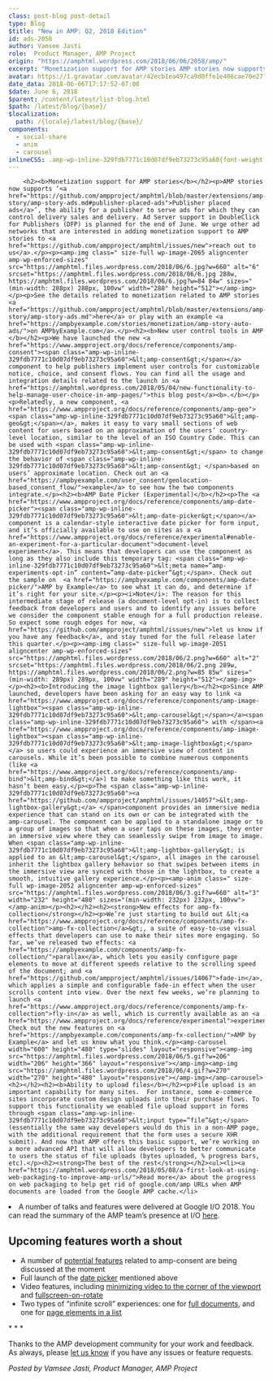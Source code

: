```yaml
---
class: post-blog post-detail
type: Blog
$title: "New in AMP: Q2, 2018 Edition"
id: ads-2058
author: Vamsee Jasti
role:  Product Manager, AMP Project
origin: "https://amphtml.wordpress.com/2018/06/06/2058/amp/"
excerpt: "Monetization support for AMP stories AMP stories now supports ‘Publisher placed ads’, the ability for a publisher to serve ads for which they can control delivery sales and delivery. Ad Server support in DoubleClick for Publishers (DFP) is planned for the end of June. We urge other ad networks that are interested in adding monetization [&#8230;]"
avatar: https://1.gravatar.com/avatar/42ecb1ea497ca9d0ffe1e406cae70e27?s=96&d=identicon&r=G
date_data: 2018-06-06T17:17:52-07:00
$date: June 6, 2018
$parent: /content/latest/list-blog.html
$path: /latest/blog/{base}/
$localization:
  path: /{locale}/latest/blog/{base}/
components:
  - social-share
  - anim
  - carousel
inlineCSS: .amp-wp-inline-329fdb7771c10d07df9eb73273c95a60{font-weight:400;}.amp-wp-inline-a6ec8840dd8107f0c4f9cbd7d00cece0{text-align:center;}
---
```


<div class="amp-wp-article-content">

		<h2><b>Monetization support for AMP stories</b></h2><p>AMP stories now supports ‘<a href="https://github.com/ampproject/amphtml/blob/master/extensions/amp-story/amp-story-ads.md#publisher-placed-ads">Publisher placed ads</a>’, the ability for a publisher to serve ads for which they can control delivery sales and delivery. Ad Server support in DoubleClick for Publishers (DFP) is planned for the end of June. We urge other ad networks that are interested in adding monetization support to AMP stories to <a href="https://github.com/ampproject/amphtml/issues/new">reach out to us</a>.</p><p><amp-img class=" size-full wp-image-2065 aligncenter amp-wp-enforced-sizes" src="https://amphtml.files.wordpress.com/2018/06/6.jpg?w=660" alt="6" srcset="https://amphtml.files.wordpress.com/2018/06/6.jpg 288w, https://amphtml.files.wordpress.com/2018/06/6.jpg?w=84 84w" sizes="(min-width: 288px) 288px, 100vw" width="288" height="512"></amp-img></p><p>See the details related to monetization related to AMP stories <a href="https://github.com/ampproject/amphtml/blob/master/extensions/amp-story/amp-story-ads.md">here</a> or play with an example <a href="https://ampbyexample.com/stories/monetization/amp-story-auto-ads/">on AMPbyExample.com</a>.</p><h2><b>New user control tools in AMP </b></h2><p>We have launched the new <a href="https://www.ampproject.org/docs/reference/components/amp-consent"><span class="amp-wp-inline-329fdb7771c10d07df9eb73273c95a60">&lt;amp-consent&gt;</span></a> component to help publishers implement user controls for customizable notice, choice, and consent flows. You can find all the usage and integration details related to the launch in <a href="https://amphtml.wordpress.com/2018/05/04/new-functionality-to-help-manage-user-choice-in-amp-pages/">this blog post</a><b>.</b></p><p>Relatedly, a new component, <a href="https://www.ampproject.org/docs/reference/components/amp-geo"><span class="amp-wp-inline-329fdb7771c10d07df9eb73273c95a60">&lt;amp-geo&gt;</span></a>, makes it easy to vary small sections of web content for users based on an approximation of the users’ country-level location, similar to the level of an ISO Country Code. This can be used with <span class="amp-wp-inline-329fdb7771c10d07df9eb73273c95a60">&lt;amp-consent&gt;</span> to change the behavior of <span class="amp-wp-inline-329fdb7771c10d07df9eb73273c95a60">&lt;amp-consent&gt; </span>based on users’ approximate location. Check out an <a href="https://ampbyexample.com/user_consent/geolocation-based_consent_flow/">example</a> to see how the two components integrate.</p><h2><b>AMP Date Picker (Experimental)</b></h2><p>The <a href="https://www.ampproject.org/docs/reference/components/amp-date-picker"><span class="amp-wp-inline-329fdb7771c10d07df9eb73273c95a60">&lt;amp-date-picker&gt;</span></a> component is a calendar-style interactive date picker for form input, and it’s officially available to use on sites as a <a href="https://www.ampproject.org/docs/reference/experimental#enable-an-experiment-for-a-particular-document">document-level experiment</a>. This means that developers can use the component as long as they also include this temporary tag: <span class="amp-wp-inline-329fdb7771c10d07df9eb73273c95a60">&lt;meta name=”amp-experiments-opt-in” content=”amp-date-picker”&gt;</span>. Check out the sample on  <a href="https://ampbyexample.com/components/amp-date-picker/">AMP by Example</a> to see what it can do, and determine if it’s right for your site.</p><p><i>Note</i>: The reason for this intermediate stage of release (a document-level opt-in) is to collect feedback from developers and users and to identify any issues before we consider the component stable enough for a full production release. So expect some rough edges for now, <a href="https://github.com/ampproject/amphtml/issues/new">let us know if you have any feedback</a>, and stay tuned for the full release later this quarter.</p><p><amp-img class=" size-full wp-image-2051 aligncenter amp-wp-enforced-sizes" src="https://amphtml.files.wordpress.com/2018/06/2.png?w=660" alt="2" srcset="https://amphtml.files.wordpress.com/2018/06/2.png 289w, https://amphtml.files.wordpress.com/2018/06/2.png?w=85 85w" sizes="(min-width: 289px) 289px, 100vw" width="289" height="512"></amp-img></p><h2><b>Introducing the image lightbox gallery</b></h2><p>Since AMP launched, developers have been asking for an easy way to link <a href="https://www.ampproject.org/docs/reference/components/amp-image-lightbox"><span class="amp-wp-inline-329fdb7771c10d07df9eb73273c95a60">&lt;amp-carousel&gt;</span></a><span class="amp-wp-inline-329fdb7771c10d07df9eb73273c95a60"> with </span><a href="https://www.ampproject.org/docs/reference/components/amp-image-lightbox"><span class="amp-wp-inline-329fdb7771c10d07df9eb73273c95a60">&lt;amp-image-lightbox&gt;</span></a> so users could experience an immersive view of content in carousels. While it’s been possible to combine numerous components (like <a href="https://www.ampproject.org/docs/reference/components/amp-bind">&lt;amp-bind&gt;</a>) to make something like this work, it hasn’t been easy.</p><p>The <span class="amp-wp-inline-329fdb7771c10d07df9eb73273c95a60"><a href="https://github.com/ampproject/amphtml/issues/14057">&lt;amp-lightbox-gallery&gt;</a> </span>component provides an immersive media experience that can stand on its own or can be integrated with the amp-carousel. The component can be applied to a standalone image or to a group of images so that when a user taps on these images, they enter an immersive view where they can seamlessly swipe from image to image. When <span class="amp-wp-inline-329fdb7771c10d07df9eb73273c95a60">&lt;amp-lightbox-gallery&gt; is applied to an &lt;amp-carousel&gt;</span>, all images in the carousel inherit the lightbox gallery behavior so that swipes between items in the immersive view are synced with those in the lightbox, to create a smooth, intuitive gallery experience.</p><p><amp-anim class=" size-full wp-image-2052 aligncenter amp-wp-enforced-sizes" src="https://amphtml.files.wordpress.com/2018/06/3.gif?w=660" alt="3" width="232" height="480" sizes="(min-width: 232px) 232px, 100vw"></amp-anim></p><h2></h2><h2><strong>New effects for amp-fx-collection</strong></h2><p>We’re just starting to build out &lt;<a href="https://www.ampproject.org/docs/reference/components/amp-fx-collection">amp-fx-collection</a>&gt;, a suite of easy-to-use visual effects that developers can use to make their sites more engaging. So far, we’ve released two effects: <a href="https://ampbyexample.com/components/amp-fx-collection/">parallax</a>, which lets you easily configure page elements to move at different speeds relative to the scrolling speed of the document; and <a href="https://github.com/ampproject/amphtml/issues/14067">fade-in</a>, which applies a simple and configurable fade-in effect when the user scrolls content into view. Over the next few weeks, we’re planning to launch <a href="https://www.ampproject.org/docs/reference/components/amp-fx-collection">fly-in</a> as well, which is currently available as an <a href="https://www.ampproject.org/docs/reference/experimental">experiment</a>. Check out the new features on <a href="https://ampbyexample.com/components/amp-fx-collection/">AMP by Example</a> and let us know what you think.</p><amp-carousel width="600" height="480" type="slides" layout="responsive"><amp-img src="https://amphtml.files.wordpress.com/2018/06/5.gif?w=206" width="206" height="366" layout="responsive"></amp-img><amp-img src="https://amphtml.files.wordpress.com/2018/06/4.gif?w=270" width="270" height="480" layout="responsive"></amp-img></amp-carousel><h2></h2><h2><b>Ability to upload files</b></h2><p>File upload is an important capability for many sites.  For instance, some e-commerce sites incorporate custom design uploads into their purchase flows. To support this functionality we enabled file upload support in forms through <span class="amp-wp-inline-329fdb7771c10d07df9eb73273c95a60">&lt;input type=”file”&gt;</span>(essentially the same way developers would do this in a non-AMP page, with the additional requirement that the form uses a secure XHR submit). And now that AMP offers this basic support, we’re working on a more advanced API that will allow developers to better communicate to users the status of file uploads (bytes uploaded, % progress bars, etc).</p><h2><strong>The best of the rest</strong></h2><ul><li><a href="https://amphtml.wordpress.com/2018/05/08/a-first-look-at-using-web-packaging-to-improve-amp-urls/">Read more</a> about the progress on web packaging to help get rid of google.com/amp URLs when AMP documents are loaded from the Google AMP cache.</li>
<li>A number of talks and features were delivered at Google I/O 2018. You can read the summary of the AMP team’s presence at I/O <a href="https://amphtml.wordpress.com/2018/05/08/google-io-2018/">here</a>.</li>
</ul><h2><strong>Upcoming features worth a shout</strong></h2><ul><li>A number of <a href="https://github.com/ampproject/amphtml/issues/13716#issuecomment-382474345"><span class="amp-wp-inline-329fdb7771c10d07df9eb73273c95a60">potential features</span></a> related to amp-consent are being discussed at the moment</li>
<li>Full launch of the <a href="https://github.com/ampproject/amphtml/issues/6469"><span class="amp-wp-inline-329fdb7771c10d07df9eb73273c95a60">date picker</span></a> mentioned above</li>
<li>Video features, including <a href="https://github.com/ampproject/amphtml/issues/8088"><span class="amp-wp-inline-329fdb7771c10d07df9eb73273c95a60">minimizing video to the corner of the viewport</span></a><span class="amp-wp-inline-329fdb7771c10d07df9eb73273c95a60"> and </span><a href="https://github.com/ampproject/amphtml/issues/14062"><span class="amp-wp-inline-329fdb7771c10d07df9eb73273c95a60">fullscreen-on-rotate</span></a></li>
<li>Two types of “infinite scroll” experiences: one for <a href="https://github.com/ampproject/amphtml/issues/14059"><span class="amp-wp-inline-329fdb7771c10d07df9eb73273c95a60">full documents</span></a><span class="amp-wp-inline-329fdb7771c10d07df9eb73273c95a60">, and one for </span><a href="https://github.com/ampproject/amphtml/issues/14060"><span class="amp-wp-inline-329fdb7771c10d07df9eb73273c95a60">page elements in a list</span></a></li>
</ul><p class="amp-wp-inline-a6ec8840dd8107f0c4f9cbd7d00cece0">* * *</p><p>Thanks to the AMP development community for your work and feedback. As always, please <a href="https://groups.google.com/forum/#!forum/amphtml-discuss"><span class="amp-wp-inline-329fdb7771c10d07df9eb73273c95a60">let us know</span></a> if you have any issues or feature requests.</p><p><em>Posted by Vamsee Jasti, Product Manager, AMP Project</em></p>	</div>

	

</div>

